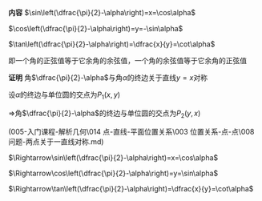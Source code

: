 **内容**
$\sin\left(\dfrac{\pi}{2}-\alpha\right)=x=\cos\alpha$

$\cos\left(\dfrac{\pi}{2}-\alpha\right)=y=-\sin\alpha$

$\tan\left(\dfrac{\pi}{2}-\alpha\right)=\dfrac{x}{y}=\cot\alpha$

即一个角的正弦值等于它余角的余弦值，一个角的余弦值等于它余角的正弦值

**证明**
角$\dfrac{\pi}{2}-\alpha$与角$\alpha$的终边关于直线$y=x$对称

设$\alpha$的终边与单位圆的交点为$P_1(x,y)$

$\Rightarrow$角$\dfrac{\pi}{2}-\alpha$的终边与单位圆的交点为$P_2(y,x)$

(005-入门课程-解析几何\014 点-直线-平面位置关系\003 位置关系-点-点\008 问题-两点关于一直线对称.md)

$\Rightarrow\sin\left(\dfrac{\pi}{2}-\alpha\right)=x=\cos\alpha$

$\Rightarrow\cos\left(\dfrac{\pi}{2}-\alpha\right)=y=\sin\alpha$

$\Rightarrow\tan\left(\dfrac{\pi}{2}-\alpha\right)=\dfrac{x}{y}=\cot\alpha$
